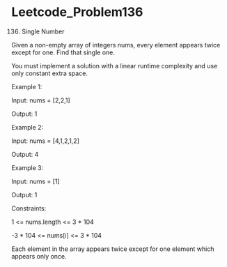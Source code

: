 # Leetcode_Problem136


136. Single Number


Given a non-empty array of integers nums, every element appears twice except for one. Find that single one.



You must implement a solution with a linear runtime complexity and use only constant extra space.

 

Example 1:


Input: nums = [2,2,1]



Output: 1




Example 2:




Input: nums = [4,1,2,1,2]



Output: 4




Example 3:



Input: nums = [1]




Output: 1
 

Constraints:



1 <= nums.length <= 3 * 104



-3 * 104 <= nums[i] <= 3 * 104




Each element in the array appears twice except for one element which appears only once.







